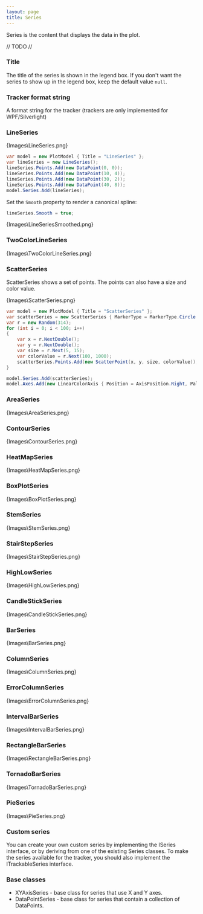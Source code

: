 ```yaml
---
layout: page
title: Series
---
```


Series is the content that displays the data in the plot.

// TODO //

### Title

The title of the series is shown in the legend box. If you don't want the series to show up in the legend box, keep the default value `null`.

### Tracker format string

A format string for the tracker (trackers are only implemented for WPF/Silverlight)

### LineSeries

{Images\LineSeries.png}

``` csharp
var model = new PlotModel { Title = "LineSeries" };
var lineSeries = new LineSeries();
lineSeries.Points.Add(new DataPoint(0, 0));
lineSeries.Points.Add(new DataPoint(10, 4));
lineSeries.Points.Add(new DataPoint(30, 2));
lineSeries.Points.Add(new DataPoint(40, 8));
model.Series.Add(lineSeries);
```

Set the `Smooth` property to render a canonical spline:

``` csharp
lineSeries.Smooth = true;
```

{Images\LineSeriesSmoothed.png}


### TwoColorLineSeries

{Images\TwoColorLineSeries.png}

### ScatterSeries

ScatterSeries shows a set of points. The points can also have a size and color value.

{Images\ScatterSeries.png}

``` csharp
var model = new PlotModel { Title = "ScatterSeries" };
var scatterSeries = new ScatterSeries { MarkerType = MarkerType.Circle };
var r = new Random(314);
for (int i = 0; i < 100; i++)
{
    var x = r.NextDouble();
    var y = r.NextDouble();
    var size = r.Next(5, 15);
    var colorValue = r.Next(100, 1000);
    scatterSeries.Points.Add(new ScatterPoint(x, y, size, colorValue));
}

model.Series.Add(scatterSeries);
model.Axes.Add(new LinearColorAxis { Position = AxisPosition.Right, Palette = OxyPalettes.Jet(200) });
```

### AreaSeries

{Images\AreaSeries.png}

### ContourSeries

{Images\ContourSeries.png}

### HeatMapSeries

{Images\HeatMapSeries.png}

### BoxPlotSeries

{Images\BoxPlotSeries.png}

### StemSeries
{Images\StemSeries.png}

### StairStepSeries

{Images\StairStepSeries.png}

### HighLowSeries

{Images\HighLowSeries.png}

### CandleStickSeries

{Images\CandleStickSeries.png}

### BarSeries

{Images\BarSeries.png}

### ColumnSeries

{Images\ColumnSeries.png}

### ErrorColumnSeries

{Images\ErrorColumnSeries.png}

### IntervalBarSeries

{Images\IntervalBarSeries.png}

### RectangleBarSeries

{Images\RectangleBarSeries.png}

### TornadoBarSeries

{Images\TornadoBarSeries.png}

### PieSeries

{Images\PieSeries.png}

### Custom series

You can create your own custom series by implementing the ISeries interface, or by deriving from one of the existing Series classes.
To make the series available for the tracker, you should also implement the ITrackableSeries interface.

### Base classes

- XYAxisSeries - base class for series that use X and Y axes.
- DataPointSeries - base class for series that contain a collection of DataPoints.
